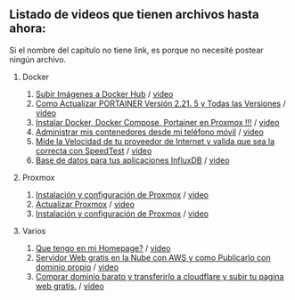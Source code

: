 ## Listado de videos que tienen archivos hasta ahora:

Si el nombre del capítulo no tiene link, es porque no necesité postear ningún archivo.

1. Docker
   1. [Subir Imágenes a Docker Hub](./Docker/1) / [video](https://youtu.be/BXVpP1nf9Vg)
   2. [Como Actualizar PORTAINER Versión 2.21. 5  y Todas las Versiones](./Docker/2) / [video](https://youtu.be/NBjb85MzSv4) 
   3. [Instalar Docker, Docker Compose, Portainer en Proxmox !!!](./Docker/3) / [video](https://youtu.be/3PKc_Lw3hNQ) 
   4. [Administrar mis contenedores desde mi teléfono móvil](/Docker/4) / [video](https://youtu.be/iwCqv91CvDc) 
   5. [Mide la Velocidad de tu proveedor de Internet y valida que sea la correcta con SpeedTest](/Docker/5) / [video](https://youtu.be/YP1p0XEMDSc) 
   6. [Base de datos para tus aplicaciones InfluxDB](/Docker/6) / [video](https://youtu.be/oqPmOY3c-Z8) 

2. Proxmox
   1. [Instalación y configuración de Proxmox](./Proxmox/1) / [video](https://youtu.be/M1zETW77Z1w)
   2. [Actualizar Proxmox](./Proxmox/2) / [video](https://youtu.be/4CbD9xkAABo)
   3. [Instalación y configuración de Proxmox](./Proxmox/3) / [video](https://youtu.be/M1zETW77Z1w)
  
2. Varios
   1. [Que tengo en mi Homepage?](./Varios/1) / [video](https://youtu.be/ND5jxVYwoZQ)
   3. [Servidor Web gratis en la Nube con AWS y como Publicarlo con dominio propio](./Varios/2) / [video](https://youtu.be/CB32CFA0eYw)
   3. [Comprar dominio barato y transferirlo a cloudflare y subir tu pagina web gratis.](./Varios/3) / [video](https://youtu.be/2F7spcwy3HU)